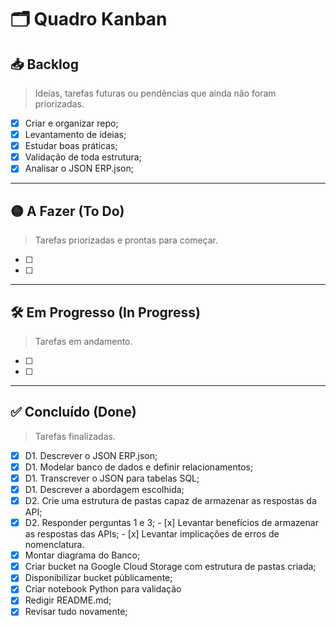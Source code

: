 # 🗂️ Quadro Kanban

## 📥 Backlog  
> Ideias, tarefas futuras ou pendências que ainda não foram priorizadas.

- [x] Criar e organizar repo;
- [x] Levantamento de ideias;
- [x] Estudar boas práticas;
- [x] Validação de toda estrutura;
- [x] Analisar o JSON ERP.json;

---

## 🟡 A Fazer (To Do)  
> Tarefas priorizadas e prontas para começar.

- [ ] 
- [ ] 

---

## 🛠️ Em Progresso (In Progress)  
> Tarefas em andamento.

- [ ] 
- [ ] 

---

## ✅ Concluído (Done)  
> Tarefas finalizadas.

- [x] D1. Descrever o JSON ERP.json;
- [x] D1. Modelar banco de dados e definir relacionamentos;
- [x] D1. Transcrever o JSON para tabelas SQL;
- [x] D1. Descrever a abordagem escolhida;
- [x] D2. Crie uma estrutura de pastas capaz de armazenar as respostas da API;
- [x] D2. Responder perguntas 1 e 3;
      - [x] Levantar benefícios de armazenar as respostas das APIs;
      - [x] Levantar implicações de erros de nomenclatura.
- [x] Montar diagrama do Banco;
- [x] Criar bucket na Google Cloud Storage com estrutura de pastas criada;
- [x] Disponibilizar bucket públicamente;
- [x] Criar notebook Python para validação
- [x] Redigir README.md;
- [x] Revisar tudo novamente;
